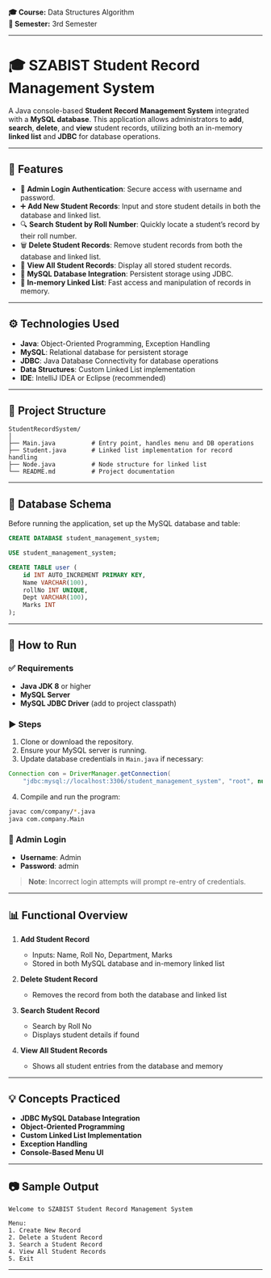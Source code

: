 **🎓 Course:** Data Structures Algorithm  
**📅 Semester:** 3rd Semester  

---

# 🎓 SZABIST Student Record Management System

A Java console-based **Student Record Management System** integrated with a **MySQL database**. This application allows administrators to **add**, **search**, **delete**, and **view** student records, utilizing both an in-memory **linked list** and **JDBC** for database operations.

---

## 📌 Features

- 🔐 **Admin Login Authentication**: Secure access with username and password.
- ➕ **Add New Student Records**: Input and store student details in both the database and linked list.
- 🔍 **Search Student by Roll Number**: Quickly locate a student’s record by their roll number.
- 🗑️ **Delete Student Records**: Remove student records from both the database and linked list.
- 📄 **View All Student Records**: Display all stored student records.
- 🔗 **MySQL Database Integration**: Persistent storage using JDBC.
- 🧠 **In-memory Linked List**: Fast access and manipulation of records in memory.

---

## ⚙️ Technologies Used

- **Java**: Object-Oriented Programming, Exception Handling
- **MySQL**: Relational database for persistent storage
- **JDBC**: Java Database Connectivity for database operations
- **Data Structures**: Custom Linked List implementation
- **IDE**: IntelliJ IDEA or Eclipse (recommended)

---

## 📁 Project Structure

```
StudentRecordSystem/
│
├── Main.java          # Entry point, handles menu and DB operations
├── Student.java       # Linked list implementation for record handling
├── Node.java          # Node structure for linked list
└── README.md          # Project documentation
```

---

## 💾 Database Schema

Before running the application, set up the MySQL database and table:

```sql
CREATE DATABASE student_management_system;

USE student_management_system;

CREATE TABLE user (
    id INT AUTO_INCREMENT PRIMARY KEY,
    Name VARCHAR(100),
    rollNo INT UNIQUE,
    Dept VARCHAR(100),
    Marks INT
);
```

---

## 🚀 How to Run

### ✅ Requirements
- **Java JDK 8** or higher
- **MySQL Server**
- **MySQL JDBC Driver** (add to project classpath)

### ▶️ Steps
1. Clone or download the repository.
2. Ensure your MySQL server is running.
3. Update database credentials in `Main.java` if necessary:

```java
Connection con = DriverManager.getConnection(
    "jdbc:mysql://localhost:3306/student_management_system", "root", null);
```

4. Compile and run the program:

```bash
javac com/company/*.java
java com.company.Main
```

### 🧪 Admin Login
- **Username**: Admin
- **Password**: admin

> **Note**: Incorrect login attempts will prompt re-entry of credentials.

---

## 📊 Functional Overview

1. **Add Student Record**
   - Inputs: Name, Roll No, Department, Marks
   - Stored in both MySQL database and in-memory linked list

2. **Delete Student Record**
   - Removes the record from both the database and linked list

3. **Search Student Record**
   - Search by Roll No
   - Displays student details if found

4. **View All Student Records**
   - Shows all student entries from the database and memory

---

## 💡 Concepts Practiced

- **JDBC MySQL Database Integration**
- **Object-Oriented Programming**
- **Custom Linked List Implementation**
- **Exception Handling**
- **Console-Based Menu UI**

---

## 📷 Sample Output

```
Welcome to SZABIST Student Record Management System

Menu:
1. Create New Record
2. Delete a Student Record
3. Search a Student Record
4. View All Student Records
5. Exit
```

---

